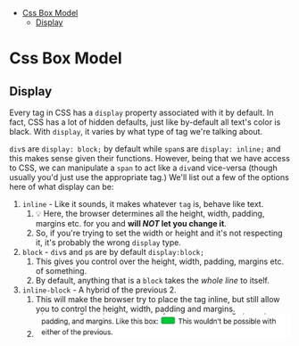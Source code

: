 - [Css Box Model](#css-box-model)
  - [Display](#display)
# Css Box Model

## Display

Every tag in CSS has a `display` property associated with it by default. 
In fact, CSS has a lot of hidden defaults, just like by-default all text's color is black. With `display`, it varies by what type of tag we're talking about. 

`div`s are `display: block;` by default while `span`s are `display: inline;` and this makes sense given their functions. However, being that we have access to CSS, we can manipulate a `span` to act like a `div`and vice-versa (though usually you'd just use the appropriate tag.) We'll list out a few of the options here of what display can be:

1. `inline` - Like it sounds, it makes whatever `tag` is, behave like text. 
   1. 💡 Here, the browser determines all the height, width, padding, margins etc. for you and **will *NOT* let you change it**.
   2. So, if you're trying to set the width or height and it's not respecting it, it's probably the wrong `display` type.
2. `block` - `div`s and `p`s are by default `display:block;`
   1. This gives you control over the height, width, padding, margins etc. of something.
   2. By default, anything that is a `block` takes the *whole line* to itself.
3. `inline-block` - A hybrid of the previous 2.
   1. This will make the browser try to place the tag inline, but still allow you to control the height, width, padding and margins.
   2. ![An Example](images/2020-10-06-12-10-05.png)